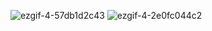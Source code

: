 ![ezgif-4-57db1d2c43](https://github.com/anonq115/youtube-ambience-mode-blur/assets/32353565/17f4e5b4-2d3c-47e9-8084-e60f8b0f299f)
![ezgif-4-2e0fc044c2](https://github.com/anonq115/youtube-ambience-mode-blur/assets/32353565/d0497832-0176-45ac-b71f-b60263431d83)
